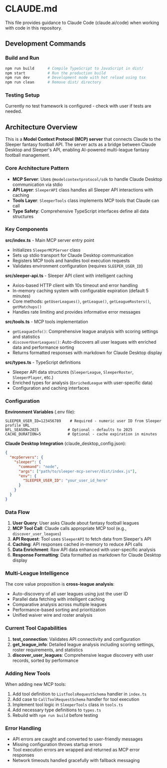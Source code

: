 # CLAUDE.md

This file provides guidance to Claude Code (claude.ai/code) when working with code in this repository.

## Development Commands

### Build and Run
```bash
npm run build      # Compile TypeScript to JavaScript in dist/
npm start          # Run the production build
npm run dev        # Development mode with hot reload using tsx
npm run clean      # Remove dist/ directory
```

### Testing Setup
Currently no test framework is configured - check with user if tests are needed.

## Architecture Overview

This is a **Model Context Protocol (MCP) server** that connects Claude to the Sleeper fantasy football API. The server acts as a bridge between Claude Desktop and Sleeper's API, enabling AI-powered multi-league fantasy football management.

### Core Architecture Pattern
- **MCP Server**: Uses `@modelcontextprotocol/sdk` to handle Claude Desktop communication via stdio
- **API Layer**: `SleeperAPI` class handles all Sleeper API interactions with caching
- **Tools Layer**: `SleeperTools` class implements MCP tools that Claude can call
- **Type Safety**: Comprehensive TypeScript interfaces define all data structures

### Key Components

**src/index.ts** - Main MCP server entry point
- Initializes `SleeperMCPServer` class
- Sets up stdio transport for Claude Desktop communication
- Registers MCP tools and handles tool execution requests
- Validates environment configuration (requires `SLEEPER_USER_ID`)

**src/sleeper-api.ts** - Sleeper API client with intelligent caching
- Axios-based HTTP client with 10s timeout and error handling
- In-memory caching system with configurable expiration (default 5 minutes)
- Core methods: `getUserLeagues()`, `getLeague()`, `getLeagueRosters()`, `getMatchups()`
- Handles rate limiting and provides informative error messages

**src/tools.ts** - MCP tools implementation
- `getLeagueInfo()`: Comprehensive league analysis with scoring settings and statistics
- `discoverUserLeagues()`: Auto-discovers all user leagues with enriched data and performance sorting
- Returns formatted responses with markdown for Claude Desktop display

**src/types.ts** - TypeScript definitions
- Sleeper API data structures (`SleeperLeague`, `SleeperRoster`, `SleeperPlayer`, etc.)
- Enriched types for analysis (`EnrichedLeague` with user-specific data)
- Configuration and caching interfaces

### Configuration

**Environment Variables** (.env file):
```env
SLEEPER_USER_ID=123456789    # Required - numeric user ID from Sleeper profile URL
NFL_SEASON=2025             # Optional - defaults to 2025
CACHE_DURATION=5            # Optional - cache expiration in minutes
```

**Claude Desktop Integration** (claude_desktop_config.json):
```json
{
  "mcpServers": {
    "sleeper": {
      "command": "node",
      "args": ["path/to/sleeper-mcp-server/dist/index.js"],
      "env": {
        "SLEEPER_USER_ID": "your_user_id_here"
      }
    }
  }
}
```

### Data Flow

1. **User Query**: User asks Claude about fantasy football leagues
2. **MCP Tool Call**: Claude calls appropriate MCP tool (e.g., `discover_user_leagues`)
3. **API Request**: Tool uses `SleeperAPI` to fetch data from Sleeper's API
4. **Caching**: API responses cached in-memory to reduce API calls
5. **Data Enrichment**: Raw API data enhanced with user-specific analysis
6. **Response Formatting**: Data formatted as markdown for Claude Desktop display

### Multi-League Intelligence

The core value proposition is **cross-league analysis**:
- Auto-discovery of all user leagues using just the user ID
- Parallel data fetching with intelligent caching
- Comparative analysis across multiple leagues
- Performance-based sorting and prioritization
- Unified waiver wire and roster analysis

### Current Tool Capabilities

1. **test_connection**: Validates API connectivity and configuration
2. **get_league_info**: Detailed league analysis including scoring settings, roster requirements, and statistics
3. **discover_user_leagues**: Comprehensive league discovery with user records, sorted by performance

### Adding New Tools

When adding new MCP tools:
1. Add tool definition to `ListToolsRequestSchema` handler in `index.ts`
2. Add case to `CallToolRequestSchema` handler for tool execution
3. Implement tool logic in `SleeperTools` class in `tools.ts`
4. Add necessary type definitions to `types.ts`
5. Rebuild with `npm run build` before testing

### Error Handling

- API errors are caught and converted to user-friendly messages
- Missing configuration throws startup errors
- Tool execution errors are wrapped and returned as MCP error responses
- Network timeouts handled gracefully with fallback messaging